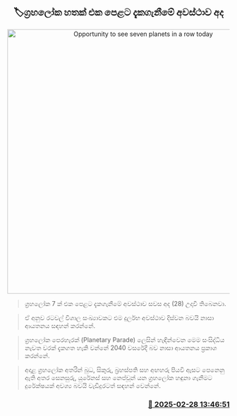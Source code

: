 <p align='center'><b><h2 align='center' title='Opportunity to see seven planets in a row today'>🏷ග්‍රහලෝක හතක් එක පෙළට දැකගැනීමේ අවස්ථාව අද </h2></b></p>
<p align='center'><img src='https://helakuru.sgp1.cdn.digitaloceanspaces.com/esana/images/lib/planet-tty.jpg' width='600' alt='Opportunity to see seven planets in a row today'></p>

> ග්‍රහලෝක 7 ක් එක පෙළට දැකගැනීමේ අවස්ථාව සවස අද (28) උදාවී තිබෙනවා.

> ඒ අනුව රටවල් විශාල සංඛ්‍යාවකට එම දුර්ලභ අවස්ථාව දිස්වන බවයි නාසා ආයතනය සඳහන් කරන්නේ.

> ග්‍රහලෝක පෙරහැරක් (Planetary Parade) ලෙසින් හැඳින්වෙන මෙම සංසිද්ධිය නැවත වරක් දැකගත හැකි වන්නේ 2040 වසරේදී බව නාසා ආයතනය ප්‍රකාශ කරන්නේ.

> අදාළ ග්‍රහලෝක අතරින් බුධ, සිකුරු, බ්‍රහස්පති සහ අඟහරු පියවි ඇසට පෙනෙනු ඇති අතර සෙනසුරු, යුරේනස් සහ නෙප්චූන් යන ග්‍රහලෝක හඳුනා ගැනීමට දුරේක්ෂයක් අවශ්‍ය බවයි වැඩිදුරටත් සඳහන් වෙන්නේ.



<h3 align='right'><a href='https://www.helakuru.lk/esana/p/107905/'>📅 2025-02-28 13:46:51</a></h3>
